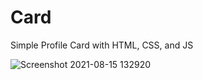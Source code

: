 # Card

Simple Profile Card with HTML, CSS, and JS


![Screenshot 2021-08-15 132920](https://user-images.githubusercontent.com/62913154/129477006-83ec214e-7a3e-465a-97e1-803642a890a8.jpg)
